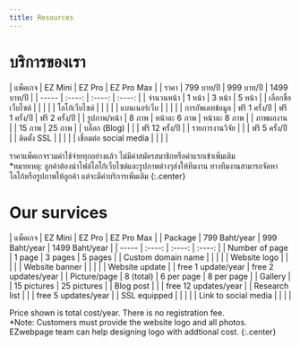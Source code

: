 ```yaml
---
title: Resources
---
```


# <i class="fas fa-tools"></i>บริการของเรา

| แพ็คเกจ | EZ Mini | EZ Pro | EZ Pro Max | 
| ราคา | 799 บาท/ปี | 999 บาท/ปี | 1499 บาท/ปี | 
| ----- | :----: | :----: | :----: | 
| จำนวนหน้า |  1 หน้า   |  3 หน้า   |  5 หน้า   | 
| เลือกชื่อเว็บไซต์  |  <span style="font-size: 18px; color: Dodgerblue;"><i class="far fa-check-circle"></i></span>   |  <i class="far fa-check-circle"></i>   |  <i class="far fa-check-circle"></i> |
| โลโก้เว็บไซต์  |   <i class="far fa-check-circle"></i>   |  <i class="far fa-check-circle"></i>   |  <i class="far fa-check-circle"></i> |
| แบนเนอร์เว็บ  |   <i class="far fa-check-circle"></i>   |  <i class="far fa-check-circle"></i>   |  <i class="far fa-check-circle"></i> |
| การอัพเดทข้อมูล |  ฟรี 1 ครั้ง/ปี   |  ฟรี 1 ครั้ง/ปี   |  ฟรี 2 ครั้ง/ปี   |
| รูปภาพ/หน้า |  8 ภาพ   |  หน้าละ 6 ภาพ   |  หน้าละ 8 ภาพ   |
| ภาพผลงาน |  <i class="far fa-times-circle"></i>   |  15 ภาพ   |  25 ภาพ   |
| บล็อก (Blog) |  <i class="far fa-times-circle"></i>   |  <i class="far fa-times-circle"></i>   |  ฟรี 12 ครั้ง/ปี   |
| รายการงานวิจัย |  <i class="far fa-times-circle"></i>   |  <i class="far fa-times-circle"></i>   |  ฟรี 5 ครั้ง/ปี   |
| ติดตั้ง SSL |  <i class="far fa-check-circle"></i>   |  <i class="far fa-check-circle"></i>   |  <i class="far fa-check-circle"></i> |
| เชื่อมต่อ social media |  <i class="far fa-check-circle"></i>   |  <i class="far fa-check-circle"></i>   |  <i class="far fa-check-circle"></i>   | 

ราคาแพ็คเกจรวมค่าใช้จ่ายทุกอย่างแล้ว ไม่มีค่าสมัครสมาชิกหรือค่าแรกเข้าเพิ่มเติม <br>
*หมายเหตุ: ลูกค้าต้องนำไฟล์โลโก้เว็บไซต์และรูปภาพต่างๆส่งให้ทีมงาน ทางทีมงานสามารถจัดหาโลโก้หรือรูปภาพให้ลูกค้า แต่จะมีค่าบริการเพิ่มเติม
{:.center}


# <i class="fas fa-tools"></i>Our survices

| แพ็คเกจ | EZ Mini | EZ Pro | EZ Pro Max | 
| Package | 799 Baht/year | 999 Baht/year | 1499 Baht/year | 
| ----- | :----: | :----: | :----: | 
| Number of page |  1 page   |  3 pages   |  5 pages   | 
| Custom domain name  |  <i class="far fa-check-circle"></i>   |  <i class="far fa-check-circle"></i>   |  <i class="far fa-check-circle"></i> |
| Website logo  |   <i class="far fa-check-circle"></i>   |  <i class="far fa-check-circle"></i>   |  <i class="far fa-check-circle"></i> |
| Website banner  |   <i class="far fa-check-circle"></i>   |  <i class="far fa-check-circle"></i>   |  <i class="far fa-check-circle"></i> |
| Website update |  <i class="far fa-times-circle"></i>   |  free 1 update/year   |  free 2 updates/year   |
| Picture/page |  8 (total)   |  6 per page   | 8 per page   |
| Gallery |  <i class="far fa-times-circle"></i>   |  15 pictures   |  25 pictures   |
| Blog post |  <i class="far fa-times-circle"></i>   |  <i class="far fa-times-circle"></i>   |  free 12 updates/year   |
| Research list |  <i class="far fa-times-circle"></i>   |  <i class="far fa-times-circle"></i>   |  free 5 updates/year   |
| SSL equipped |  <i class="far fa-check-circle"></i>   |  <i class="far fa-check-circle"></i>   |  <i class="far fa-check-circle"></i> |
| Link to social media |  <i class="far fa-check-circle"></i>   |  <i class="far fa-check-circle"></i>   |  <i class="far fa-check-circle"></i>   | 

Price shown is total cost/year. There is no registration fee. <br>
*Note: Customers must provide the website logo and all photos. EZwebpage team can help designing logo with addtional cost.
{:.center}
